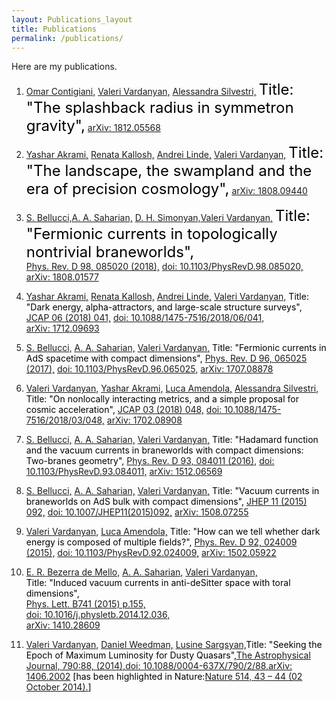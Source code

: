 ```yaml
---
layout: Publications_layout
title: Publications
permalink: /publications/
---
```


Here are my publications.



1. <a href="http://inspirehep.net/author/profile/O.Contigiani.1" target="_blank">Omar Contigiani,</a> <a href="http://inspirehep.net/author/profile/V.Vardanyan.1" target="_blank">Valeri Vardanyan,</a> <a href="http://inspirehep.net/author/profile/Alessandra.Silvestri.1" target="_blank">Alessandra Silvestri,</a> <font color="black" size = 5>Title: "The splashback radius in symmetron gravity",</font> <a href="https://arxiv.org/abs/1812.05568" target="_blank">arXiv: 1812.05568</a>

2. <a href="http://inspirehep.net/author/profile/Y.Akrami.2" target="_blank">Yashar Akrami,</a> <a href="http://inspirehep.net/author/profile/R.E.Kallosh.1" target="_blank">Renata Kallosh,</a> <a href="http://inspirehep.net/author/profile/A.D.Linde.1" target="_blank">Andrei Linde,</a> <a href="http://inspirehep.net/author/profile/V.Vardanyan.1" target="_blank">Valeri Vardanyan,</a> <font color="black" size = 5>Title: "The landscape, the swampland and the era of precision cosmology",</font> <a href="https://arxiv.org/abs/1808.09440" target="_blank">arXiv: 1808.09440</a>

3. <a href="http://inspirehep.net/author/profile/S.Bellucci.1" target="_blank">S. Bellucci,</a><a href="http://inspirehep.net/author/profile/A.A.Saharian.1" target="_blank">A. A. Saharian,</a> <a href="http://inspirehep.net/author/profile/D.H.Simonyan.1" target="_blank">D. H. Simonyan,</a><a href="http://inspirehep.net/author/profile/V.Vardanyan.1" target="_blank">Valeri Vardanyan,</a>										<font color="black" size = 5>Title: "Fermionic currents in topologically nontrivial braneworlds",</font>	
   										<a href="https://journals.aps.org/prd/abstract/10.1103/PhysRevD.98.085020" target="_blank">Phys. Rev. D 98, 085020 (2018),</a>
      										<a href="https://journals.aps.org/prd/abstract/10.1103/PhysRevD.98.085020" target="_blank">doi: 10.1103/PhysRevD.98.085020,</a>																				
      										<a href="https://arxiv.org/abs/1808.01577" target="_blank">arXiv: 1808.01577</a>

4. <a href="http://inspirehep.net/author/profile/Y.Akrami.2" target="_blank">Yashar Akrami,</a> 
   								<a href="http://inspirehep.net/author/profile/R.E.Kallosh.1" target="_blank">Renata Kallosh,</a> 
      								<a href="http://inspirehep.net/author/profile/A.D.Linde.1" target="_blank">Andrei Linde,</a> 
      								<a href="http://inspirehep.net/author/profile/V.Vardanyan.1" target="_blank">Valeri Vardanyan,</a>
      								<font color="black">Title: "Dark energy, alpha-attractors, and large-scale structure surveys",</font>
      								<a href="http://iopscience.iop.org/article/10.1088/1475-7516/2018/06/041" target="_blank">JCAP 06 (2018) 041,</a>
      								<a href="http://iopscience.iop.org/article/10.1088/1475-7516/2018/06/041" target="_blank">doi: 10.1088/1475-7516/2018/06/041,</a>										
      								<a href="https://arxiv.org/abs/1712.09693" target="_blank">arXiv: 1712.09693</a>

5. <a href="http://inspirehep.net/author/profile/S.Bellucci.1" target="_blank">S. Bellucci,</a> 
   								<a href="http://inspirehep.net/author/profile/A.A.Saharian.1" target="_blank">A. A. Saharian,</a> 
      								<a href="http://inspirehep.net/author/profile/V.Vardanyan.1" target="_blank">Valeri Vardanyan,</a>
      								<font color="black">Title: "Fermionic currents in AdS spacetime with compact dimensions",</font>
      								<a href="https://journals.aps.org/prd/abstract/10.1103/PhysRevD.96.065025" target="_blank">Phys. Rev. D 96, 065025 (2017),</a>
      								<a href="https://journals.aps.org/prd/abstract/10.1103/PhysRevD.96.065025" target="_blank">doi: 10.1103/PhysRevD.96.065025,</a>
      								<a href="https://arxiv.org/abs/1707.08878" target="_blank">arXiv: 1707.08878</a>

6. <a href="http://inspirehep.net/author/profile/V.Vardanyan.1" target="_blank">Valeri Vardanyan,</a> 
   								<a href="http://inspirehep.net/author/profile/Y.Akrami.2" target="_blank">Yashar Akrami,</a> 
      								<a href="http://inspirehep.net/author/profile/L.Amendola.1" target="_blank">Luca Amendola,</a> 
      								<a href="http://inspirehep.net/author/profile/Alessandra.Silvestri.1" target="_blank">Alessandra Silvestri,</a>
      								<font color="black">Title: "On nonlocally interacting metrics, and a simple proposal for cosmic acceleration",</font> 
      								<a href="http://iopscience.iop.org/article/10.1088/1475-7516/2018/03/048/meta" target="_blank">JCAP 03 (2018) 048,</a>
      								<a href="http://iopscience.iop.org/article/10.1088/1475-7516/2018/03/048/meta" target="_blank">doi: 10.1088/1475-7516/2018/03/048,</a>
      								<a href="https://arxiv.org/abs/1702.08908" target="_blank">arXiv: 1702.08908</a>

7.  <a href="http://inspirehep.net/author/profile/S.Bellucci.1" target="_blank">S. Bellucci,</a> 
      								<a href="http://inspirehep.net/author/profile/A.A.Saharian.1" target="_blank">A. A. Saharian,</a> 
      								<a href="http://inspirehep.net/author/profile/V.Vardanyan.1" target="_blank">Valeri Vardanyan,</a>
      								<font color="black">Title: "Hadamard function and the vacuum currents in braneworlds with compact dimensions: Two-branes geometry",</font>
      								<a href="https://journals.aps.org/prd/abstract/10.1103/PhysRevD.93.084011" target="_blank">Phys. Rev. D 93, 084011 (2016),</a>
      								<a href="https://journals.aps.org/prd/abstract/10.1103/PhysRevD.93.084011" target="_blank">doi: 10.1103/PhysRevD.93.084011,</a>
      								<a href="http://arxiv.org/abs/1512.06569" target="_blank">arXiv: 1512.06569</a>	

8. <a href="http://inspirehep.net/author/profile/S.Bellucci.1" target="_blank">S. Bellucci,</a> 
   								<a href="http://inspirehep.net/author/profile/A.A.Saharian.1" target="_blank">A. A. Saharian,</a> 
      								<a href="http://inspirehep.net/author/profile/V.Vardanyan.1" target="_blank">Valeri Vardanyan,</a>
      								<font color="black">Title: "Vacuum currents in braneworlds on AdS bulk with compact dimensions",</font>
      								<a href="https://link.springer.com/article/10.1007%2FJHEP11%282015%29092" target="_blank">JHEP 11 (2015) 092,</a>
      								<a href="https://link.springer.com/article/10.1007%2FJHEP11%282015%29092" target="_blank">doi: 10.1007/JHEP11(2015)092,</a>
      								<a href="http://arxiv.org/abs/1508.07255" target="_blank">arXiv: 1508.07255</a>

9. <a href="http://inspirehep.net/author/profile/V.Vardanyan.1" target="_blank">Valeri Vardanyan,</a> 
   								<a href="http://inspirehep.net/author/profile/L.Amendola.1" target="_blank">Luca Amendola,</a>
      								<font color="black">Title: "How can we tell whether dark energy is composed of multiple fields?",</font> 
      								<a href="https://journals.aps.org/prd/abstract/10.1103/PhysRevD.92.024009" target="_blank">Phys. Rev. D 92, 024009 (2015),</a>
      								<a href="https://journals.aps.org/prd/abstract/10.1103/PhysRevD.92.024009" target="_blank">doi: 10.1103/PhysRevD.92.024009,</a>
      								<a href="http://arxiv.org/abs/1502.05922" target="_blank">arXiv: 1502.05922</a>

10. <a href="http://inspirehep.net/author/profile/E.R.Bezerra.de.Mello.1" target="_blank">E. R. Bezerra de Mello,</a> 
    								<a href="http://inspirehep.net/author/profile/A.A.Saharian.1" target="_blank">A. A. Saharian,</a> 
    								<a href="http://inspirehep.net/author/profile/V.Vardanyan.1" target="_blank">Valeri Vardanyan,</a><br/>
    								<font color="black">Title: "Induced vacuum currents in anti-deSitter space with toral dimensions",</font><br/>
    								<a href="https://www.sciencedirect.com/science/article/pii/S0370269314009174?via%3Dihub" target="_blank">Phys. Lett. B741 (2015) p.155,</a><br/>
    								<a href="https://www.sciencedirect.com/science/article/pii/S0370269314009174?via%3Dihub" target="_blank">doi: 10.1016/j.physletb.2014.12.036,</a><br/>
    								<a href="http://arxiv.org/abs/1410.28609" target="_blank">arXiv: 1410.28609</a>

11. <a href="http://inspirehep.net/author/profile/V.Vardanyan.1" target="_blank">Valeri Vardanyan,</a>  <a href="http://adsabs.harvard.edu/cgi-bin/nph-abs_connect?return_req=no_params&author=Weedman,%20D.&db_key=AST" target="_blank">Daniel Weedman,</a> <a href="http://adsabs.harvard.edu/cgi-bin/nph-abs_connect?return_req=no_params&author=Sargsyan,%20L.&db_key=ASTs" target="_blank">Lusine Sargsyan,</a><font color="black">Title: "Seeking the Epoch of Maximum Luminosity for Dusty Quasars",</font><a href="http://iopscience.iop.org/article/10.1088/0004-637X/790/2/88/meta" target="_blank">The Astrophysical Journal, 790:88, (2014),</a><a href="http://iopscience.iop.org/article/10.1088/0004-637X/790/2/88/meta" target="_blank">doi: 10.1088/0004-637X/790/2/88,</a><a href="http://arxiv.org/abs/1406.2002" target="_blank">arXiv: 1406.2002</a> <font color="black">[has been highlighted in Nature:<a href="/files/Nature_Highlight.pdf" target="_blank">Nature 514, 43 – 44 (02 October 2014).</a>]</font>

​										 
​								




​										
​										
​																			
​										 									
​												